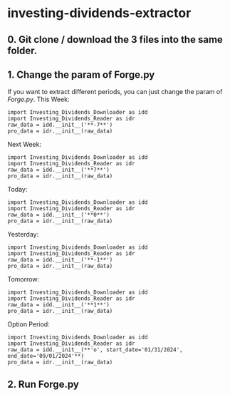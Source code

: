 # investing-dividends-extractor
## 0. Git clone / download the 3 files into the same folder.
## 1. Change the param of Forge.py
If you want to extract different periods, you can just change the param of _Forge.py_.
This Week:

```
import Investing_Dividends_Downloader as idd
import Investing_Dividends_Reader as idr
raw_data = idd.__init__('**-7**')
pro_data = idr.__init__(raw_data)
```

Next Week:
```
import Investing_Dividends_Downloader as idd
import Investing_Dividends_Reader as idr
raw_data = idd.__init__('**7**')
pro_data = idr.__init__(raw_data)
```

Today:
```
import Investing_Dividends_Downloader as idd
import Investing_Dividends_Reader as idr
raw_data = idd.__init__('**0**')
pro_data = idr.__init__(raw_data)
```
Yesterday:

```
import Investing_Dividends_Downloader as idd
import Investing_Dividends_Reader as idr
raw_data = idd.__init__('**-1**')
pro_data = idr.__init__(raw_data)
```

Tomorrow:
```
import Investing_Dividends_Downloader as idd
import Investing_Dividends_Reader as idr
raw_data = idd.__init__('**1**')
pro_data = idr.__init__(raw_data)
```

Option Period:
```
import Investing_Dividends_Downloader as idd
import Investing_Dividends_Reader as idr
raw_data = idd.__init__(**'o', start_date='01/31/2024', end_date='09/01/2024'**)
pro_data = idr.__init__(raw_data)
```

## 2. Run **Forge.py**
